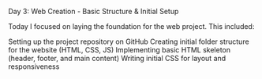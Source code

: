 Day 3: Web Creation - Basic Structure & Initial Setup

Today I focused on laying the foundation for the web project. This included:

Setting up the project repository on GitHub
Creating initial folder structure for the website (HTML, CSS, JS)
Implementing basic HTML skeleton (header, footer, and main content)
Writing initial CSS for layout and responsiveness
